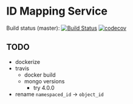 # ID Mapping Service

Build status (master):
[![Build Status](https://travis-ci.org/jgi-kbase/IDMappingService.svg?branch=master)](https://travis-ci.org/jgi-kbase/IDMappingService)
[![codecov](https://codecov.io/gh/jgi-kbase/IDMappingService/branch/master/graph/badge.svg)](https://codecov.io/gh/jgi-kbase/IDMappingService)

## TODO

* dockerize
* travis
  * docker build
  * mongo versions
    * try 4.0.0
* rename `namespaced_id` -> `object_id`
